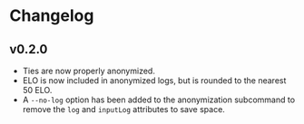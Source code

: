 # Changelog

## v0.2.0
- Ties are now properly anonymized.
- ELO is now included in anonymized logs, but is rounded to the nearest 50 ELO.
- A `--no-log` option has been added to the anonymization subcommand to remove the `log` and `inputLog` attributes to save space.